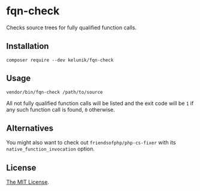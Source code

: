 # fqn-check

Checks source trees for fully qualified function calls.

## Installation

```
composer require --dev kelunik/fqn-check
```

## Usage

```
vendor/bin/fqn-check /path/to/source
```

All not fully qualified function calls will be listed and the exit code will be `1` if any such function call is found, `0` otherwise.

## Alternatives

You might also want to check out `friendsofphp/php-cs-fixer` with its `native_function_invocation` option.

## License

[The MIT License](./LICENSE).
